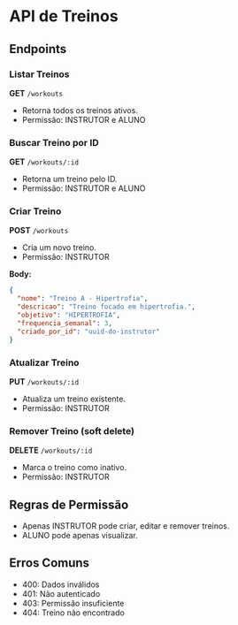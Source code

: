 # API de Treinos

## Endpoints

### Listar Treinos

**GET** `/workouts`

- Retorna todos os treinos ativos.
- Permissão: INSTRUTOR e ALUNO

### Buscar Treino por ID

**GET** `/workouts/:id`

- Retorna um treino pelo ID.
- Permissão: INSTRUTOR e ALUNO

### Criar Treino

**POST** `/workouts`

- Cria um novo treino.
- Permissão: INSTRUTOR

**Body:**

```json
{
  "nome": "Treino A - Hipertrofia",
  "descricao": "Treino focado em hipertrofia.",
  "objetivo": "HIPERTROFIA",
  "frequencia_semanal": 3,
  "criado_por_id": "uuid-do-instrutor"
}
```

### Atualizar Treino

**PUT** `/workouts/:id`

- Atualiza um treino existente.
- Permissão: INSTRUTOR

### Remover Treino (soft delete)

**DELETE** `/workouts/:id`

- Marca o treino como inativo.
- Permissão: INSTRUTOR

## Regras de Permissão

- Apenas INSTRUTOR pode criar, editar e remover treinos.
- ALUNO pode apenas visualizar.

## Erros Comuns

- 400: Dados inválidos
- 401: Não autenticado
- 403: Permissão insuficiente
- 404: Treino não encontrado
